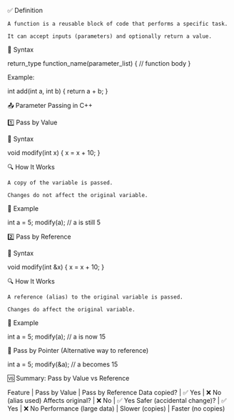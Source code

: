 ✅ Definition

    A function is a reusable block of code that performs a specific task.

    It can accept inputs (parameters) and optionally return a value.

📌 Syntax

return_type function_name(parameter_list) {
// function body
}

Example:

int add(int a, int b) {
return a + b;
}

📤 Parameter Passing in C++

1️⃣ Pass by Value

🔧 Syntax

void modify(int x) {
x = x + 10;
}

🔍 How It Works

    A copy of the variable is passed.

    Changes do not affect the original variable.

🧪 Example

int a = 5;
modify(a);
// a is still 5

2️⃣ Pass by Reference

🔧 Syntax

void modify(int &x) {
x = x + 10;
}

🔍 How It Works

    A reference (alias) to the original variable is passed.

    Changes do affect the original variable.

🧪 Example

int a = 5;
modify(a);
// a is now 15

🔄 Pass by Pointer (Alternative way to reference)

<!-- void modify(int* x) {
*x = *x + 10;
} -->

int a = 5;
modify(&a); // a becomes 15

🆚 Summary: Pass by Value vs Reference

Feature | Pass by Value | Pass by Reference
Data copied? | ✅ Yes | ❌ No (alias used)
Affects original? | ❌ No | ✅ Yes
Safer (accidental change)? | ✅ Yes | ❌ No
Performance (large data) | Slower (copies) | Faster (no copies)
